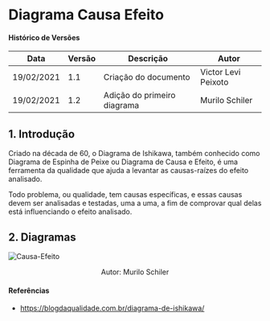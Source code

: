 # Diagrama Causa Efeito

#### Histórico de Versões

| Data | Versão | Descrição | Autor |
|------|--------|-----------|-------|
| 19/02/2021 | 1.1 | Criação do documento | Victor Levi Peixoto |
| 19/02/2021 | 1.2 | Adição do primeiro diagrama | Murilo Schiler |

## 1. Introdução
Criado na década de 60, o Diagrama de Ishikawa, também conhecido como Diagrama de Espinha de Peixe ou Diagrama de Causa e Efeito, é uma ferramenta da qualidade que ajuda a levantar as causas-raízes do efeito analisado.

Todo problema, ou qualidade, tem causas específicas, e essas causas devem ser analisadas e testadas, uma a uma, a fim de comprovar qual delas está influenciando o efeito analisado. 

## 2. Diagramas

![Causa-Efeito](https://user-images.githubusercontent.com/54318472/108553871-0bb45b80-72d2-11eb-9bf8-75e32833ca4f.png)

<p align="center"> Autor: Murilo Schiler </p>

#### Referências

* https://blogdaqualidade.com.br/diagrama-de-ishikawa/ 
